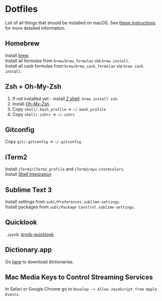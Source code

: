 # Dotfiles
List of all things that should be installed on macOS. See [these instructions](https://sourabhbajaj.com/mac-setup/) for more detailed information.

## Homebrew
Install [brew](https://brew.sh).  
Install all formulas from `brew/brew_formulas` via `brew install`.  
Install all cask formulas from `brew/brew_cask_formulas` via `brew cask install`.


## Zsh + Oh-My-Zsh
1. If not installed yet - install [Z shell](http://zsh.sourceforge.net): `brew install zsh`.
2. Install [Oh-My-Zsh](https://ohmyz.sh).
3. Copy `shell/.bash_profile` -> `~/.bash_profile`
4. Copy `shell/.zshrc` -> `~/.zshrc`

## Gitconfig
Copy `git/.gitconfig` -> `~/.gitconfig`

## iTerm2 
Install `iTerm2/iTerm2_profile` and `iTerm2/ayu.itermcolors`.  
Install [Shell Integration](https://www.iterm2.com/documentation-shell-integration.html)

## Sublime Text 3  
Install settings from `subl/Preferences.sublime-settings`.  
Install packages from `subl/Package Constrol.sublime-settings`.

## Quicklook
`.ipynb`: [ipynb-quicklook](https://github.com/tuxu/ipynb-quicklook)

## Dictionary.app
Go [here](https://rutracker.org/forum/viewtopic.php?t=4264270) to download dictionaries.

## Mac Media Keys to Control Streaming Services
In Safari or Google Chrome go to `Dovelop -> Allow JavaScript from Apple Events`.